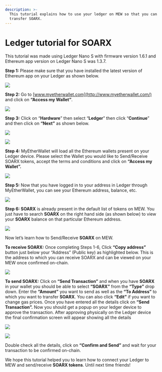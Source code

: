 ```yaml
---
description: >-
  This tutorial explains how to use your ledger on MEW so that you can vie and
  transfer SOARX.
---
```


# Ledger tutorial for SOARX

This tutorial was made using Ledger Nano S with firmware version 1.6.1 and Ethereum app version on Ledger Nano S was 1.3.7.

**Step 1:** Please make sure that you have installed the latest version of Ethereum app on your Ledger as shown below.

![](../../.gitbook/assets/1%20%281%29.png)

**Step 2:** Go to [www.myetherwallet.com](http://www.myetherwallet.com/) and click on **“Access my Wallet”**.

![](../../.gitbook/assets/2%20%281%29.png)

**Step 3:** Click on “**Hardware**” then select “**Ledger**” then click “**Continue**” and then click on **“Next”** as shown below.

![](../../.gitbook/assets/3%20%282%29.png)

![](../../.gitbook/assets/4%20%284%29.png)

**Step 4:** MyEtherWallet will load all the Ethereum wallets present on your Ledger device. Please select the Wallet you would like to Send/Receive SOARX tokens, accept the terms and conditions and click on **“Access my Wallet”.**

![](../../.gitbook/assets/5.png)

**Step 5:** Now that you have logged in to your address in Ledger through MyEtherWallet, you can see your Ethereum address, balance, etc.

![](../../.gitbook/assets/6%20%282%29.png)

**Step 6: SOARX** is already present in the default list of tokens on MEW. You just have to search **SOARX** on the right hand side \(as shown below\) to view your **SOARX** balance on that particular Ethereum address.

![](../../.gitbook/assets/7%20%281%29.png)

Now let’s learn how to Send/Receive **SOARX** on MEW.

**To receive SOARX:** Once completing Steps 1-6, Click **“Copy address”** button just below your “Address” \(Public key\) as highlighted below. This is the address to which you can receive SOARX and can be viewed on your MEW once confirmed on-chain.

![](../../.gitbook/assets/8%20%282%29.png)

**To send SOARX:** Click on **“Send Transaction”** and when you have **SOARX** in your wallet you should be able to select **“SOARX”** from the **“Type”** drop down. Enter the **“Amount”** you want to send as well as the **“To Address”** to which you want to transfer **SOARX**. You can also click **“Edit”** if you want to change gas prices. Once you have entered all the details click on **“Send Transaction”.** Now you should get a popup on your ledger device to approve the transaction. After approving physically on the Ledger device the final confirmation screen will appear showing all the details

![](../../.gitbook/assets/9.png)

![](../../.gitbook/assets/10%20%282%29.png)

Double check all the details, click on **“Confirm and Send”** and wait for your transaction to be confirmed on-chain.

We hope this tutorial helped you to learn how to connect your Ledger to MEW and send/receive **SOARX tokens**. Until next time friends!

